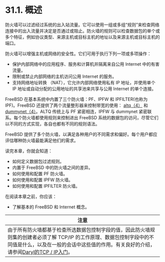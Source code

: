 # 31.1. 概述

防火墙可以过滤经过系统的出入站流量。它可以使用一组或多组“规则”来检查网络连接中的出入流量并决定是否通过或阻止。防火墙的规则可以检查数据包的单个或多个特征，例如协议类型、来源主机或目标主机的地址以及来源主机或目标主机的端口。

防火墙可以增强主机或网络的安全性。它们可用于执行下列一项或多项操作：

- 保护内部网络中的应用程序、服务和计算机并隔离来自公用 Internet 中的有害流量。
- 限制或禁止内部网络的主机访问公用 Internet 的服务。
- 支持网络地址转换 （NAT），它允许内部网络使用私有 IP 地址，并使用单个 IP 地址或自动分配的公用地址的共享池来共享与公用 Internet 的单个连接。

FreeBSD 在基本系统中内置了三个防火墙：PF、IPFW 和 IPFILTER(也称为 IPF)。FreeBSD 还提供了两个流量整形器来控制带宽的使用： [altq（4）](https://www.freebsd.org/cgi/man.cgi?query=altq&sektion=4&format=html) 和 [dummynet（4）](https://www.freebsd.org/cgi/man.cgi?query=dummynet&sektion=4&format=html)。ALTQ 传统上与 PF 紧密相连，IPFW 与 dummynet 紧密联系。每个防火墙都使用规则来控制进出 FreeBSD 系统的数据包的访问，尽管它们以不同的方式实现，各自也都有不同的规则语法。

FreeBSD 提供了多个防火墙，以满足各种用户的不同需求和偏好。每个用户都应评估哪种防火墙最能满足他们的需求。

读完本章，你就会知道：

- 如何定义数据包过滤规则。
- 内置于 FreeBSD 中的防火墙之间的差异。
- 如何使用和配置 PF 防火墙。
- 如何使用和配置 IPFW 防火墙。
- 如何使用和配置 IPFILTER 防火墙。

在阅读本章之前，你应该：

- 了解基本的 FreeBSD 和 Internet 概念。

| 注意                                                         |
| ------------------------------------------------------------ |
| 由于所有防火墙都基于检查所选数据包控制字段的值，因此防火墙规则集的创建者必须了解 TCP/IP 的工作原理、数据包控制字段中的不同值是什么，以及在一般的会话中这些值的作用。有关良好的介绍，请参阅[Daryl的TCP / IP入门](http://www.ipprimer.com/)。|
